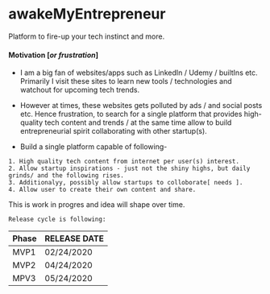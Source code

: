 # awakeMyEntrepreneur
Platform to fire-up your tech instinct and more.

#### Motivation [<i>or frustration</i>]

* I am a big fan of websites/apps such as LinkedIn / Udemy / builtIns etc. Primarily I visit these sites to learn new tools / technologies and watchout for upcoming tech trends.
* However at times, these websites gets polluted by ads / and social posts etc. Hence frustration, to search for a single platform that provides high-quality tech content and trends / at the same time allow to build entrepreneurial spirit collaborating with other startup(s).

* Build a single platform capable of following-
```
1. High quality tech content from internet per user(s) interest.
2. Allow startup inspirations - just not the shiny highs, but daily grinds/ and the following rises.
3. Additionalyy, possibly allow startups to colloborate[ needs ].
4. Allow user to create their own content and share.
```
This is work in progres and idea will shape over time. 

```
Release cycle is following:
```
| Phase  |RELEASE DATE|
| ------ |----------- |
| MVP1 | 02/24/2020  |
| MVP2 | 04/24/2020  |
| MPV3 | 05/24/2020  |

